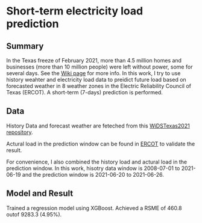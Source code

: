 # Short-term electricity load prediction

## Summary
In the Texas freeze of February 2021, more than 4.5 million homes and businesses (more than 10 million people) were left without power, some for several days. See the [Wiki page](https://en.wikipedia.org/wiki/2021_Texas_power_crisis) for more info. In this work, I try to use history weahter and electricity load data to preidict future load based on forecasted weather in 8 weather zones in the Electric Reliability Council of Texas (ERCOT). A short-term (7-days) prediction is performed.

## Data
History Data and forecast weather are feteched from this [WiDSTexas2021 repository](https://github.com/WiDSTexas2021/datathon-code/tree/main/data).

Actural load in the prediction window can be found in [ERCOT](http://mis.ercot.com/misapp/GetReports.do?reportTypeId=13101&reportTitle=Actual%20System%20Load%20by%20Weather%20Zone) to validate the result.

For convenience, I also combined the history load and actural load in the prediction window. 
In this work, hisotry data window is 2008-07-01 to 2021-06-19 and the prediction window is 2021-06-20 to 2021-06-26.

## Model and Result
Trained a regression model using XGBoost. Achieved a RSME of 460.8 outof 9283.3 (4.95%).